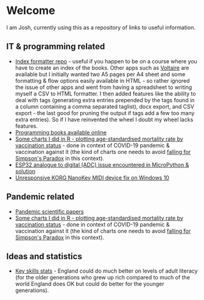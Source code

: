# Welcome

I am Josh, currently using this as a repository of links to useful information.

## IT & programming related
* [Index formatter repo](https://github.com/byjosh/index_formatter) - useful if you happen to be on a course where you have to create an index of the books. Other apps such as [Voltaire](https://voltaire.publickey.io/) are available but I initially wanted two A5 pages per A4 sheet and some formatting & flow options easily available in HTML - so rather ignored the issue of other apps and went from having a spreadsheet to writing myself a CSV to HTML formatter. I then added features like the ability to deal with tags (generating extra entries prepended by the tags found in a column containing a comma separated taglist), docx export, and CSV export - the last good for pruning the output if tags add a few too many extra entries). So if I have reinvented the wheel I doubt my wheel lacks features.
* [Programming books available online](/programming-ebooks-online)
* [Some charts I did in R - plotting age-standardised mortality rate by vaccination status](/asmr-by-vaccination-status) - done in context of COVID-19 pandemic & vaccination against it (the kind of charts one needs to avoid <a class="external" href="https://covidactuaries.org/2021/11/22/simpsons-paradox-and-vaccines/" >falling for Simpson's Paradox</a> in this context).
* [ESP32 analogue to digital (ADC) issue encountered in MicroPython & solution](/esp32-adc-micropython-issue)
* [Unresponsive KORG NanoKey MIDI device fix on Windows 10](/fix-unresponsive-korg-nanokey-win10-midi)


## Pandemic related
* [Pandemic scientific papers](/pandemic-scientific-papers) 
* [Some charts I did in R - plotting age-standardised mortality rate by vaccination status](/asmr-by-vaccination-status) - done in context of COVID-19 pandemic & vaccination against it (the kind of charts one needs to avoid <a class="external" href="https://covidactuaries.org/2021/11/22/simpsons-paradox-and-vaccines/" >falling for Simpson's Paradox</a> in this context).

## Ideas and statistics 
* [Key skills stats](/oecd-skills-stats) - England could do much better on levels of adult literacy (for the older generations who grew up rich compared to much of the world England does OK but could do better for the younger generations).